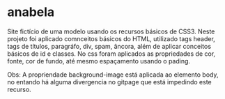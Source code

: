 # anabela
 Site fictício de uma modelo usando os recursos básicos de CSS3.
 Neste projeto foi aplicado comnceitos básicos do HTML, utilizado tags header, tags de títulos, paragráfo, div, spam, âncora, além de aplicar conceitos básicos de id e classes. No css foram aplicados as propriedades de cor, fonte, cor de fundo, até mesmo espaçamento usando o pading.

 Obs: A propriendade background-image está aplicada ao elemento body, no entando há alguma divergencia no gitpage que está impedindo este recurso.
